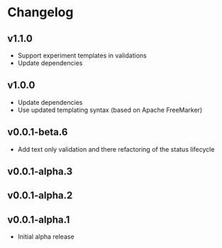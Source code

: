 # Changelog

## v1.1.0

- Support experiment templates in validations
- Update dependencies

## v1.0.0

 - Update dependencies
 - Use updated templating syntax (based on Apache FreeMarker)

## v0.0.1-beta.6

 - Add text only validation and there refactoring of the status lifecycle

## v0.0.1-alpha.3
## v0.0.1-alpha.2
## v0.0.1-alpha.1

 - Initial alpha release
